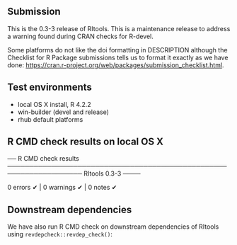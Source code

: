 ## Submission

This is the 0.3-3 release of RItools.  This is a maintenance release to address
a warning found during CRAN checks for R-devel.

Some platforms do not like the doi formatting in DESCRIPTION although the
Checklist for R Package submissions tells us to format it exactly as we have
done: <https://cran.r-project.org/web/packages/submission_checklist.html>.

## Test environments

 - local OS X install, R 4.2.2
 - win-builder (devel and release)
 - rhub default platforms

## R CMD check results on local OS X

── R CMD check results ─────────────────────────────────────────────────────────────────── RItools 0.3-3 ────

0 errors ✔ | 0 warnings ✔ | 0 notes ✔

## Downstream dependencies

We have also run R CMD check on downstream dependencies of RItools using
`revdepcheck::revdep_check()`:
